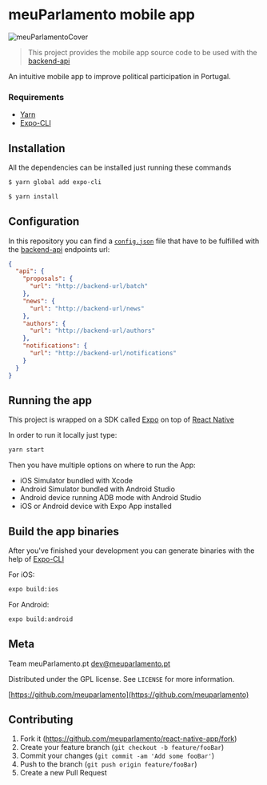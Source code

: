 
# meuParlamento mobile app

![meuParlamentoCover](https://scontent.flis5-1.fna.fbcdn.net/v/t1.0-9/66037340_2128035380641177_3656508476030451712_o.png?_nc_cat=106&_nc_oc=AQntabL12k94L2xmePuGfozVm6TdTS4cfcJ05um62JQioz3SJ_K_oCd0khMS6TQtAzzySgLlFJf8Zs-LPhA__Uki&_nc_ht=scontent.flis5-1.fna&oh=1ecd2b7a5b818790ce06e018d32502a1&oe=5DAB2FA7)
> This project provides the mobile app source code to be used with the [backend-api](https://github.com/meuparlamento/meuparlamento-backend-api)
> 
An intuitive mobile app to improve political participation in Portugal.

### Requirements

* [Yarn](https://yarnpkg.com/lang/en/)
* [Expo-CLI](https://docs.expo.io/versions/latest/workflow/expo-cli/)

## Installation

All the dependencies can be installed just running these commands

```sh
$ yarn global add expo-cli
```

```sh
$ yarn install
```

## Configuration
In this repository you can find a [`config.json`](https://github.com/meuparlamento/react-native-app/blob/master/config.json) file that have to be fulfilled with the [backend-api](https://github.com/meuparlamento/meuparlamento-backend-api) endpoints url:
```json
{
  "api": {
    "proposals": {
      "url": "http://backend-url/batch"
    },
    "news": {
      "url": "http://backend-url/news"
    },
    "authors": {
      "url": "http://backend-url/authors"
    },
    "notifications": {
      "url": "http://backend-url/notifications"
    }
  }
}
```


## Running the app
This project is wrapped on a SDK called [Expo](https://expo.io/) on top of [React Native](https://facebook.github.io/react-native/)

In order to run it locally just type:

```sh
yarn start 
```
 Then you have multiple options on where to run the App:
 

 - iOS Simulator bundled with Xcode
 - Android Simulator bundled with Android Studio
 - Android device running ADB mode with Android Studio
 - iOS or Android device with Expo App installed

## Build the app binaries
After you've finished your development you can generate binaries with the help of [Expo-CLI](https://docs.expo.io/versions/latest/workflow/expo-cli/)

For iOS:

```sh
expo build:ios
```

For Android:

```sh
expo build:android
```

## Meta

Team meuParlamento.pt dev@meuparlamento.pt

Distributed under the GPL license. See ``LICENSE`` for more information.

[https://github.com/meuparlamento](https://github.com/meuparlamento)

## Contributing

1. Fork it (<https://github.com/meuparlamento/react-native-app/fork>)
2. Create your feature branch (`git checkout -b feature/fooBar`)
3. Commit your changes (`git commit -am 'Add some fooBar'`)
4. Push to the branch (`git push origin feature/fooBar`)
5. Create a new Pull Request